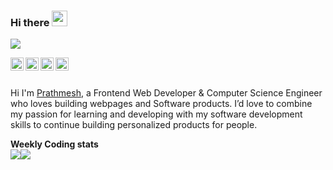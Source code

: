 ### Hi there <img src="https://media.giphy.com/media/hvRJCLFzcasrR4ia7z/giphy.gif" width="25px">
![](https://visitor-badge.glitch.me/badge?page_id=PrathmeshSadake.PrathmeshSadake)

<a href="https://twitter.com/prathmeshsadake">
  <img align="left" alt="PrathmeshSadake | Twitter" width="21px" src="https://raw.githubusercontent.com/anuraghazra/anuraghazra/master/assets/twitter.svg" />
</a>
<a href="https://instagram.com/prxthmesh">
  <img align="left" alt="PrathmeshSadake | Instagram" width="21px" src="https://image.flaticon.com/icons/svg/733/733558.svg" />
</a>
<a href="https://www.facebook.com/prathamesh.sadake">
  <img align="left" alt="PrathmeshSadake | Facebook" width="21px" src="https://image.flaticon.com/icons/svg/733/733547.svg" />
</a>
<a href="https://linkedin.com/in/prathmeshsadake">
  <img align="left" alt="PrathmeshSadake | Linkedin" width="21px" src="https://image.flaticon.com/icons/svg/124/124011.svg" />
</a>
</br>
</br>

Hi I'm [Prathmesh](https://prathmeshsadake.github.io), a Frontend Web Developer & Computer Science Engineer who loves building webpages and Software products.
I’d love to combine my passion for learning and developing with my software development skills to continue building personalized products for people.</br>
<!--[![Top Langs](https://github-readme-stats.vercel.app/api/top-langs/?username=prathmeshsadake&layout=compact)](https://github.com/prathmeshsadake)-->
**Weekly Coding stats**</br>
<img align="center" src="https://github-readme-stats.vercel.app/api/wakatime?username=PrathmeshSadake&layout=compact&line_height=1.5&custom_title=Weekly-Coding-Stats"/><img align="center" src="https://github-readme-stats.vercel.app/api?username=prathmeshsadake&show_icons=true" />



